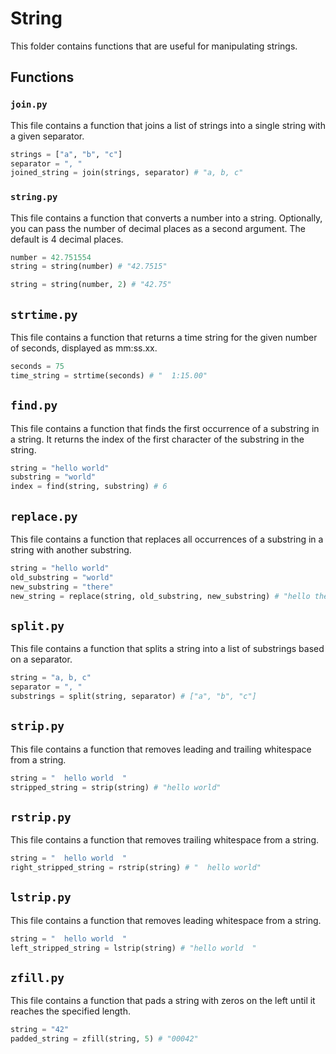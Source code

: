 # String

This folder contains functions that are useful for manipulating strings.

## Functions

### `join.py`
This file contains a function that joins a list of strings into a single string with a given separator.
```python
strings = ["a", "b", "c"]
separator = ", "
joined_string = join(strings, separator) # "a, b, c"
```

### `string.py`
This file contains a function that converts a number into a string. Optionally, you can pass the number of decimal places as a second argument. The default is 4 decimal places.
```python
number = 42.751554
string = string(number) # "42.7515"

string = string(number, 2) # "42.75"
```

## `strtime.py`
This file contains a function that returns a time string for the given number of seconds, displayed as mm:ss.xx.
```python
seconds = 75
time_string = strtime(seconds) # "  1:15.00"
```

## `find.py`
This file contains a function that finds the first occurrence of a substring in a string. It returns the index of the first character of the substring in the string.
```python
string = "hello world"
substring = "world"
index = find(string, substring) # 6
```

## `replace.py`
This file contains a function that replaces all occurrences of a substring in a string with another substring.
```python
string = "hello world"
old_substring = "world"
new_substring = "there"
new_string = replace(string, old_substring, new_substring) # "hello there"
```

## `split.py`
This file contains a function that splits a string into a list of substrings based on a separator.
```python
string = "a, b, c"
separator = ", "
substrings = split(string, separator) # ["a", "b", "c"]
```

## `strip.py`
This file contains a function that removes leading and trailing whitespace from a string.
```python
string = "  hello world  "
stripped_string = strip(string) # "hello world"
```

## `rstrip.py`
This file contains a function that removes trailing whitespace from a string.
```python
string = "  hello world  "
right_stripped_string = rstrip(string) # "  hello world"
```

## `lstrip.py`
This file contains a function that removes leading whitespace from a string.
```python
string = "  hello world  "
left_stripped_string = lstrip(string) # "hello world  "
```

## `zfill.py`
This file contains a function that pads a string with zeros on the left until it reaches the specified length.
```python
string = "42"
padded_string = zfill(string, 5) # "00042"
```
